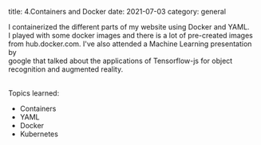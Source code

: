 title: 4.Containers and Docker
date: 2021-07-03
category: general

I containerized the different parts of my website using Docker and YAML.<br>
I played with some docker images and there is a lot of pre-created images<br>
from hub.docker.com. I've also attended a Machine Learning presentation by <br>
google that talked about the applications of Tensorflow-js for object <br>
recognition and augmented reality. <br>

<br>
Topics learned:<br>

- Containers
- YAML
- Docker
- Kubernetes